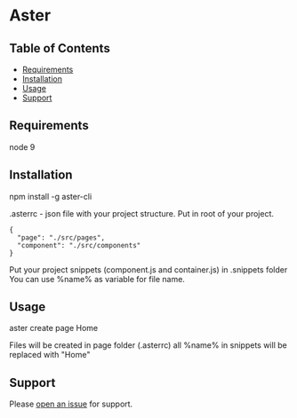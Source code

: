 # Aster

## Table of Contents

- [Requirements](#requirements)
- [Installation](#installation)
- [Usage](#usage)
- [Support](#support)

## Requirements

node 9

## Installation

npm install -g aster-cli

.asterrc - json file with your project structure.
Put in root of your project.

```
{
  "page": "./src/pages",
  "component": "./src/components"
}
```

Put your project snippets (component.js and container.js) in .snippets folder
You can use %name% as variable for file name.

## Usage

aster create page Home

Files will be created in page folder (.asterrc)
all %name% in snippets will be replaced with "Home"

## Support

Please [open an issue](https://github.com/RocketSc/aster-cli/issues/new) for support.

